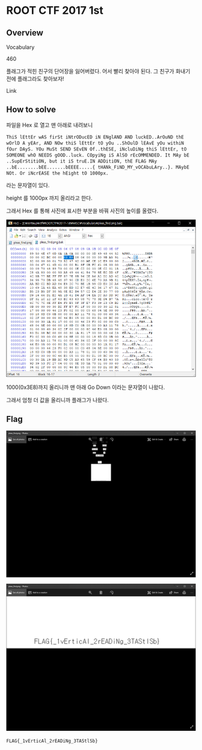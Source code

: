 # ROOT CTF 2017 1st
## Overview
Vocabulary

460

플래그가 적힌 친구의 단어장을 잃어버렸다.
어서 빨리 찾아야 된다.
그 친구가 화내기 전에 플래그라도 찾아보자!

Link

## How to solve
파일을 Hex 로 열고 맨 아래로 내려보니
```
ThiS lEttEr wAS firSt iNtrODucED iN ENglAND AND luckED..ArOuND thE wOrlD A yEAr, AND NOw thiS lEttEr tO yOu ..ShOulD lEAvE yOu withiN fOur DAyS. YOu MuSt SEND SEvEN Of..thESE, iNcluDiNg thiS lEttEr, tO SOMEONE whO NEEDS gOOD..luck. COpyiNg iS AlSO rEcOMMENDED. It MAy bE ..SupErStitiON, but it iS truE.IN ADDitiON, thE FLAG MAy ..bE........bEE.......bEEEE.....{ tHANk_FiND_MY_vOCAbuLAry..}. MAybE NOt. Or iNcrEASE the hEight tO 1000px.
```
라는 문자열이 있다.

height 를 1000px 까지 올리라고 한다.

그래서 Hex 를 통해 사진에 표시한 부분을 바꿔 사진의 높이를 올렸다.

![Hex](hex.PNG)

1000(0x3E8)까지 올리니까 맨 아래 Go Down 이라는 문자열이 나왔다.

그래서 엄청 더 값을 올리니까 플래그가 나왔다.

## Flag

![Flag](Solve1.PNG)

![Flag_real](Solve2.PNG)

`FLAG{_1vErticAl_2rEADiNg_3TAStlSb}`